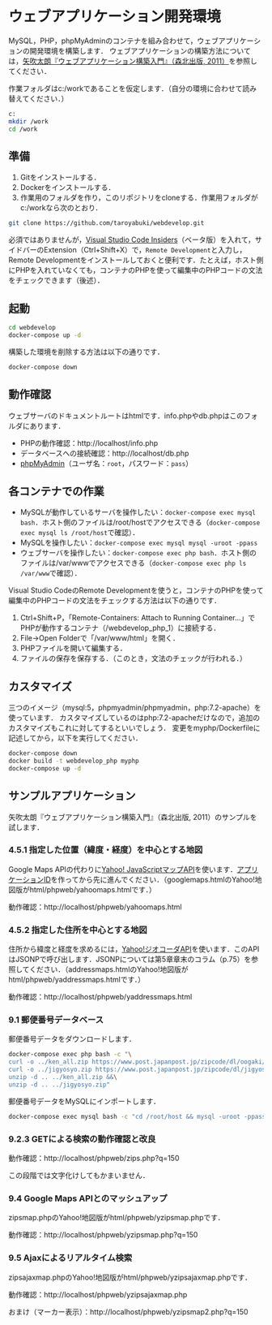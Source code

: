 # ウェブアプリケーション開発環境

MySQL，PHP，phpMyAdminのコンテナを組み合わせて，ウェブアプリケーションの開発環境を構築します．
ウェブアプリケーションの構築方法については，[矢吹太朗『ウェブアプリケーション構築入門』（森北出版, 2011）](https://github.com/taroyabuki/webbook2)を参照してください．

作業フォルダはc:/workであることを仮定します．（自分の環境に合わせて読み替えてください．）

```bash
c:
mkdir /work
cd /work
```

## 準備

1. Gitをインストールする．
1. Dockerをインストールする．
1. 作業用のフォルダを作り，このリポジトリをcloneする．作業用フォルダがc:/workなら次のとおり．

```bash
git clone https://github.com/taroyabuki/webdevelop.git
```

必須ではありませんが，[Visual Studio Code Insiders](https://code.visualstudio.com/insiders/)（ベータ版）を入れて，サイドバーのExtension（Ctrl+Shift+X）で，`Remote Development`と入力し，Remote Developmentをインストールしておくと便利です．たとえば，ホスト側にPHPを入れていなくても，コンテナのPHPを使って編集中のPHPコードの文法をチェックできます（後述）．

## 起動

```bash
cd webdevelop
docker-compose up -d
```

構築した環境を削除する方法は以下の通りです．

```bash
docker-compose down
```

## 動作確認

ウェブサーバのドキュメントルートはhtmlです．info.phpやdb.phpはこのフォルダにあります．

* PHPの動作確認：http://localhost/info.php
* データベースへの接続確認：http://localhost/db.php
* [phpMyAdmin](http://localhost:8080/)（ユーザ名：`root`，パスワード：`pass`）

## 各コンテナでの作業

* MySQLが動作しているサーバを操作したい：`docker-compose exec mysql bash`．ホスト側のファイルは/root/hostでアクセスできる（`docker-compose exec mysql ls /root/host`で確認）．
* MySQLを操作したい：`docker-compose exec mysql mysql -uroot -ppass`
* ウェブサーバを操作したい：`docker-compose exec php bash`．ホスト側のファイルは/var/wwwでアクセスできる（`docker-compose exec php ls /var/www`で確認）．

Visual Studio CodeのRemote Developmentを使うと，コンテナのPHPを使って編集中のPHPコードの文法をチェックする方法は以下の通りです．

1. Ctrl+Shift+P，「Remote-Containers: Attach to Running Container...」でPHPが動作するコンテナ（/webdevelop_php_1）に接続する．
1. File→Open Folderで「/var/www/html」を開く．
1. PHPファイルを開いて編集する．
1. ファイルの保存を保存する．（このとき，文法のチェックが行われる．）

## カスタマイズ

三つのイメージ（mysql:5，phpmyadmin/phpmyadmin，php:7.2-apache）を使っています．
カスタマイズしているのはphp:7.2-apacheだけなので，追加のカスタマイズもこれに対してするといいでしょう．
変更をmyphp/Dockerfileに記述してから，以下を実行してください．

```bash
docker-compose down
docker build -t webdevelop_php myphp
docker-compose up -d
```

## サンプルアプリケーション

矢吹太朗『ウェブアプリケーション構築入門』（森北出版, 2011）のサンプルを試します．

### 4.5.1 指定した位置（緯度・経度）を中心とする地図

Google Maps APIの代わりに[Yahoo! JavaScriptマップAPI](https://developer.yahoo.co.jp/webapi/map/openlocalplatform/v1/js/)を使います．[アプリケーションID](https://e.developer.yahoo.co.jp/register)を作ってから先に進んでください．（googlemaps.htmlのYahoo!地図版がhtml/phpweb/yahoomaps.htmlです．）

動作確認：http://localhost/phpweb/yahoomaps.html

### 4.5.2 指定した住所を中心とする地図

住所から緯度と経度を求めるには，[Yahoo!ジオコーダAPI](https://developer.yahoo.co.jp/webapi/map/openlocalplatform/v1/geocoder.html)を使います．このAPIはJSONPで呼び出します．JSONPについては第5章章末のコラム（p.75）を参照してください．（addressmaps.htmlのYahoo!地図版がhtml/phpweb/yaddressmaps.htmlです．）

動作確認：http://localhost/phpweb/yaddressmaps.html

### 9.1 郵便番号データベース

郵便番号データをダウンロードします．

```bash
docker-compose exec php bash -c "\
curl -o ../ken_all.zip https://www.post.japanpost.jp/zipcode/dl/oogaki/zip/ken_all.zip &&\
curl -o ../jigyosyo.zip https://www.post.japanpost.jp/zipcode/dl/jigyosyo/zip/jigyosyo.zip &&\
unzip -d .. ../ken_all.zip &&\
unzip -d .. ../jigyosyo.zip"
```

郵便番号データをMySQLにインポートします．

```bash
docker-compose exec mysql bash -c "cd /root/host && mysql -uroot -ppass < zips.sql"
```

### 9.2.3 GETによる検索の動作確認と改良

動作確認：http://localhost/phpweb/zips.php?q=150

この段階では文字化けしてもかまいません．

### 9.4 Google Maps APIとのマッシュアップ

zipsmap.phpのYahoo!地図版がhtml/phpweb/yzipsmap.phpです．

動作確認：http://localhost/phpweb/yzipsmap.php?q=150

### 9.5 Ajaxによるリアルタイム検索

zipsajaxmap.phpのYahoo!地図版がhtml/phpweb/yzipsajaxmap.phpです．

動作確認：http://localhost/phpweb/yzipsajaxmap.php

おまけ（マーカー表示）：http://localhost/phpweb/yzipsmap2.php?q=150
